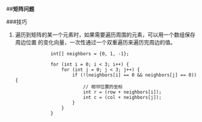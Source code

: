 ##**矩阵问题**

###技巧
1. 遍历到矩阵的某一个元素时，如果需要遍历周围的元素，可以用一个数组保存周边位置
的变化向量，一次性通过一个双重遍历来遍历完周边的值。
   ````
                int[] neighbors = {0, 1, -1};
   
                for (int i = 0; i < 3; i++) {
                    for (int j = 0; j < 3; j++) {
                        if (!(neighbors[i] == 0 && neighbors[j] == 0)) {
                            // 相邻位置的坐标
                            int r = (row + neighbors[i]);
                            int c = (col + neighbors[j]);
                        }
                    }
                }
   ````